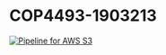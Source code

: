 # COP4493-1903213
[![Pipeline for AWS S3](https://github.com/onderhamamcioglu/COP4493-1903213/actions/workflows/main.yml/badge.svg)](https://github.com/onderhamamcioglu/COP4493-1903213/actions/workflows/main.yml)
